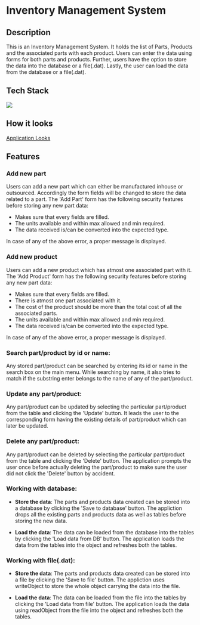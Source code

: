 # Inventory Management System

## Description

This is an Inventory Management System. It holds the list of Parts, Products and the associated parts with each product. Users can enter the data using forms for both parts and products. Further, users have the option to store the data into the database or a file(.dat). Lastly, the user can load the data from the database or a file(.dat).

## Tech Stack

<img src="https://skillicons.dev/icons?i=java,sqlite,eclipse" />

## How it looks

<a href="https://github.com/busycaesar/Inventory_Management_System/blob/Master/ApplicationLooks.md">Application Looks</a>

## Features

### Add new part

Users can add a new part which can either be manufactured inhouse or outsourced. Accordingly the form fields will be changed to store the data related to a part. The 'Add Part' form has the following security features before storing any new part data:

- Makes sure that every fields are filled.
- The units available and within max allowed and min required.
- The data received is/can be converted into the expected type.

In case of any of the above error, a proper message is displayed.

### Add new product

Users can add a new product which has atmost one associated part with it. The 'Add Product' form has the following security features before storing any new part data:

- Makes sure that every fields are filled.
- There is atmost one part associated with it.
- The cost of the product should be more than the total cost of all the associated parts.
- The units available and within max allowed and min required.
- The data received is/can be converted into the expected type.

In case of any of the above error, a proper message is displayed.

### Search part/product by id or name:

Any stored part/product can be searched by entering its id or name in the search box on the main menu. While searching by name, it also tries to match if the substring enter belongs to the name of any of the part/product.

### Update any part/product:

Any part/product can be updated by selecting the particular part/product from the table and clicking the 'Update' button. It leads the user to the corresponding form having the existing details of part/product which can later be updated.

### Delete any part/product:

Any part/product can be deleted by selecting the particular part/product from the table and clicking the 'Delete' button. The application prompts the user once before actually deleting the part/product to make sure the user did not click the 'Delete' button by accident.

### Working with database:

- **Store the data**: The parts and products data created can be stored into a database by clicking the 'Save to database' button. The appliction drops all the existing parts and products data as well as tables before storing the new data.

- **Load the data**: The data can be loaded from the database into the tables by clicking the 'Load data from DB' button. The application loads the data from the tables into the object and refreshes both the tables.

### Working with file(.dat):

- **Store the data**: The parts and products data created can be stored into a file by clicking the 'Save to file' button. The appliction uses writeObject to store the whole object carrying the data into the file.

- **Load the data**: The data can be loaded from the file into the tables by clicking the 'Load data from file' button. The application loads the data using readObject from the file into the object and refreshes both the tables.
